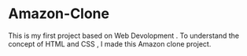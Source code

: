 # Amazon-Clone
This is my first project based on Web Devolopment . To understand the concept of HTML and CSS , I made this Amazon clone project. 
